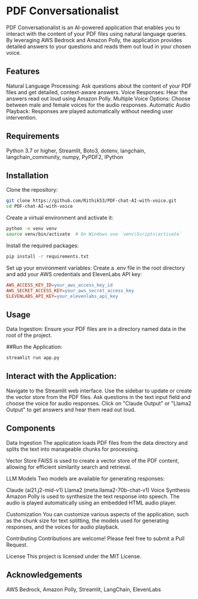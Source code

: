 # PDF Conversationalist
PDF Conversationalist is an AI-powered application that enables you to interact with the content of your PDF files using natural language queries. By leveraging AWS Bedrock and Amazon Polly, the application provides detailed answers to your questions and reads them out loud in your chosen voice.

## Features
Natural Language Processing: Ask questions about the content of your PDF files and get detailed, context-aware answers.
Voice Responses: Hear the answers read out loud using Amazon Polly.
Multiple Voice Options: Choose between male and female voices for the audio responses.
Automatic Audio Playback: Responses are played automatically without needing user intervention.

## Requirements
Python 3.7 or higher,
Streamlit,
Boto3,
dotenv,
langchain,
langchain_community,
numpy,
PyPDF2,
IPython


## Installation
Clone the repository:
``` sh
git clone https://github.com/Rithik53/PDF-chat-AI-with-voice.git
cd PDF-chat-AI-with-voice
```
Create a virtual environment and activate it:

``` sh
python -m venv venv
source venv/bin/activate  # On Windows use `venv\Scripts\activate`
```
Install the required packages:

``` sh
pip install -r requirements.txt
```
Set up your environment variables:
Create a .env file in the root directory and add your AWS credentials and ElevenLabs API key:

```makefile
AWS_ACCESS_KEY_ID=your_aws_access_key_id
AWS_SECRET_ACCESS_KEY=your_aws_secret_access_key
ELEVENLABS_API_KEY=your_elevenlabs_api_key
```
## Usage
Data Ingestion:
Ensure your PDF files are in a directory named data in the root of the project.

##Run the Application:
```sh
streamlit run app.py
```
## Interact with the Application:

Navigate to the Streamlit web interface.
Use the sidebar to update or create the vector store from the PDF files.
Ask questions in the text input field and choose the voice for audio responses.
Click on "Claude Output" or "Llama2 Output" to get answers and hear them read out loud.

## Components
Data Ingestion
The application loads PDF files from the data directory and splits the text into manageable chunks for processing.

Vector Store
FAISS is used to create a vector store of the PDF content, allowing for efficient similarity search and retrieval.

LLM Models
Two models are available for generating responses:

Claude (ai21.j2-mid-v1)
Llama2 (meta.llama2-70b-chat-v1)
Voice Synthesis
Amazon Polly is used to synthesize the text response into speech. The audio is played automatically using an embedded HTML audio player.

Customization
You can customize various aspects of the application, such as the chunk size for text splitting, the models used for generating responses, and the voices for audio playback.

Contributing
Contributions are welcome! Please feel free to submit a Pull Request.

License
This project is licensed under the MIT License.

## Acknowledgements
AWS Bedrock,
Amazon Polly,
Streamlit,
LangChain,
ElevenLabs
